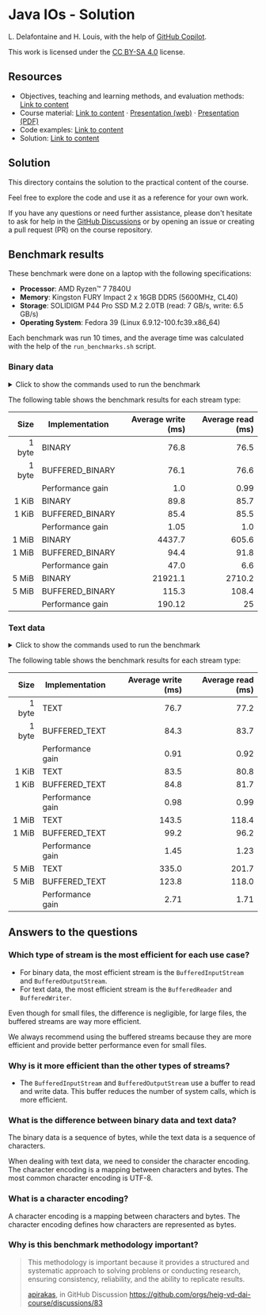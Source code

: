 # Java IOs - Solution

L. Delafontaine and H. Louis, with the help of
[GitHub Copilot](https://github.com/features/copilot).

This work is licensed under the [CC BY-SA 4.0][license] license.

## Resources

- Objectives, teaching and learning methods, and evaluation methods:
  [Link to content](..)
- Course material: [Link to content](../01-course-material/README.md) ·
  [Presentation (web)](https://heig-vd-dai-course.github.io/heig-vd-dai-course/02.01-java-ios/01-course-material/index.html)
  ·
  [Presentation (PDF)](https://heig-vd-dai-course.github.io/heig-vd-dai-course/02.01-java-ios/01-course-material/02.01-java-ios-presentation.pdf)
- Code examples: [Link to content](../02-code-examples/)
- Solution: [Link to content](../03-solution/)

## Solution

This directory contains the solution to the practical content of the course.

Feel free to explore the code and use it as a reference for your own work.

If you have any questions or need further assistance, please don't hesitate to
ask for help in the [GitHub Discussions][discussions] or by opening an issue or
creating a pull request (PR) on the course repository.

## Benchmark results

These benchmark were done on a laptop with the following specifications:

- **Processor**: AMD Ryzen™ 7 7840U
- **Memory**: Kingston FURY Impact 2 x 16GB DDR5 (5600MHz, CL40)
- **Storage**: SOLIDIGM P44 Pro SSD M.2 2.0TB (read: 7 GB/s, write: 6.5 GB/s)
- **Operating System**: Fedora 39 (Linux 6.9.12-100.fc39.x86_64)

Each benchmark was run 10 times, and the average time was calculated with the
help of the `run_benchmarks.sh` script.

### Binary data

<details>
<summary>Click to show the commands used to run the benchmark</summary>

```sh
## 1 byte

# Write a file with 1 byte with the BINARY implementation
java -jar target/java-ios-1.0-SNAPSHOT.jar --implementation BINARY 1-byte.bin write --size 1

# Read a file with 1 byte with the BINARY implementation
java -jar target/java-ios-1.0-SNAPSHOT.jar --implementation BINARY 1-byte.bin read

# Write a file with 1 byte with the BUFFERED_BINARY implementation
java -jar target/java-ios-1.0-SNAPSHOT.jar --implementation BUFFERED_BINARY 1-byte.bin write --size 1

# Read a file with 1 byte with the BUFFERED_BINARY implementation
java -jar target/java-ios-1.0-SNAPSHOT.jar --implementation BUFFERED_BINARY 1-byte.bin read

## 1 KiB (= 1 * 1024 = 1024 bytes)

# Write a file with 1024 bytes with the BINARY implementation
java -jar target/java-ios-1.0-SNAPSHOT.jar --implementation BINARY 1024-bytes.bin write --size 1024

# Read a file with 1024 bytes with the BINARY implementation
java -jar target/java-ios-1.0-SNAPSHOT.jar --implementation BINARY 1024-bytes.bin read

# Write a file with 1024 bytes with the BUFFERED_BINARY implementation
java -jar target/java-ios-1.0-SNAPSHOT.jar --implementation BUFFERED_BINARY 1024-bytes.bin write --size 1024

# Read a file with 1024 bytes with the BUFFERED_BINARY implementation
java -jar target/java-ios-1.0-SNAPSHOT.jar --implementation BUFFERED_BINARY 1024-bytes.bin read

## 1 MiB (= 1 * 1024 * 1024 = 1048576 bytes)

# Write a file with 1048576 bytes with the BINARY implementation
java -jar target/java-ios-1.0-SNAPSHOT.jar --implementation BINARY 1048576-bytes.bin write --size 1048576

# Read a file with 1048576 bytes with the BINARY implementation
java -jar target/java-ios-1.0-SNAPSHOT.jar --implementation BINARY 1048576-bytes.bin read

# Write a file with 1048576 bytes with the BUFFERED_BINARY implementation
java -jar target/java-ios-1.0-SNAPSHOT.jar --implementation BUFFERED_BINARY 1048576-bytes.bin write --size 1048576

# Read a file with 1048576 bytes with the BUFFERED_BINARY implementation
java -jar target/java-ios-1.0-SNAPSHOT.jar --implementation BUFFERED_BINARY 1048576-bytes.bin read

## 5 MiB (= 5 * 1024 * 1024 = 5242880 bytes)

# Write a file with 5242880 bytes with the BINARY implementation
java -jar target/java-ios-1.0-SNAPSHOT.jar --implementation BINARY 5242880-bytes.bin write --size 5242880

# Read a file with 5242880 bytes with the BINARY implementation
java -jar target/java-ios-1.0-SNAPSHOT.jar --implementation BINARY 5242880-bytes.bin read

# Write a file with 5242880 bytes with the BUFFERED_BINARY implementation
java -jar target/java-ios-1.0-SNAPSHOT.jar --implementation BUFFERED_BINARY 5242880-bytes.bin write --size 5242880

# Read a file with 5242880 bytes with the BUFFERED_BINARY implementation
java -jar target/java-ios-1.0-SNAPSHOT.jar --implementation BUFFERED_BINARY 5242880-bytes.bin read
```

</details>

The following table shows the benchmark results for each stream type:

|   Size | Implementation   | Average write (ms) | Average read (ms) |
| -----: | ---------------- | -----------------: | ----------------: |
| 1 byte | BINARY           |               76.8 |              76.5 |
| 1 byte | BUFFERED_BINARY  |               76.1 |              76.6 |
|        | Performance gain |                1.0 |              0.99 |
|  1 KiB | BINARY           |               89.8 |              85.7 |
|  1 KiB | BUFFERED_BINARY  |               85.4 |              85.5 |
|        | Performance gain |               1.05 |               1.0 |
|  1 MiB | BINARY           |             4437.7 |             605.6 |
|  1 MiB | BUFFERED_BINARY  |               94.4 |              91.8 |
|        | Performance gain |               47.0 |               6.6 |
|  5 MiB | BINARY           |            21921.1 |            2710.2 |
|  5 MiB | BUFFERED_BINARY  |              115.3 |             108.4 |
|        | Performance gain |             190.12 |                25 |

### Text data

<details>
<summary>Click to show the commands used to run the benchmark</summary>

```sh
## 1 byte

# Write a file with 1 char with the TEXT implementation
java -jar target/java-ios-1.0-SNAPSHOT.jar --implementation TEXT 1-char.txt write --size 1

# Read a file with 1 char with the TEXT implementation
java -jar target/java-ios-1.0-SNAPSHOT.jar --implementation TEXT 1-char.txt read

# Write a file with 1 char with the BUFFERED_TEXT implementation
java -jar target/java-ios-1.0-SNAPSHOT.jar --implementation BUFFERED_TEXT 1-char.txt write --size 1

# Read a file with 1 char with the BUFFERED_TEXT implementation
java -jar target/java-ios-1.0-SNAPSHOT.jar --implementation BUFFERED_TEXT 1-char.txt read

## 1 KiB (= 1 * 1024 = 1024 chars)

# Write a file with 1024 chars with the TEXT implementation
java -jar target/java-ios-1.0-SNAPSHOT.jar --implementation TEXT 1024-chars.txt write --size 1024

# Read a file with 1024 chars with the TEXT implementation
java -jar target/java-ios-1.0-SNAPSHOT.jar --implementation TEXT 1024-chars.txt read

# Write a file with 1024 chars with the BUFFERED_TEXT implementation
java -jar target/java-ios-1.0-SNAPSHOT.jar --implementation BUFFERED_TEXT 1024-chars.txt write --size 1024

# Read a file with 1024 chars with the BUFFERED_TEXT implementation
java -jar target/java-ios-1.0-SNAPSHOT.jar --implementation BUFFERED_TEXT 1024-chars.txt read

## 1 MiB (= 1 * 1024 * 1024 = 1048576 chars)

# Write a file with 1048576 chars with the TEXT implementation
java -jar target/java-ios-1.0-SNAPSHOT.jar --implementation TEXT 1048576-chars.txt write --size 1048576

# Read a file with 1048576 chars with the TEXT implementation
java -jar target/java-ios-1.0-SNAPSHOT.jar --implementation TEXT 1048576-chars.txt read

# Write a file with 1048576 chars with the BUFFERED_TEXT implementation
java -jar target/java-ios-1.0-SNAPSHOT.jar --implementation BUFFERED_TEXT 1048576-chars.txt write --size 1048576

# Read a file with 1048576 chars with the BUFFERED_TEXT implementation
java -jar target/java-ios-1.0-SNAPSHOT.jar --implementation BUFFERED_TEXT 1048576-chars.txt read

## 5 MiB (= 5 * 1024 * 1024 = 5242880 chars)

# Write a file with 5242880 chars with the TEXT implementation
java -jar target/java-ios-1.0-SNAPSHOT.jar --implementation TEXT 5242880-chars.txt write --size 5242880

# Read a file with 5242880 chars with the TEXT implementation
java -jar target/java-ios-1.0-SNAPSHOT.jar --implementation TEXT 5242880-chars.txt read

# Write a file with 5242880 chars with the BUFFERED_TEXT implementation
java -jar target/java-ios-1.0-SNAPSHOT.jar --implementation BUFFERED_TEXT 5242880-chars.txt write --size 5242880

# Read a file with 5242880 chars with the BUFFERED_TEXT implementation
java -jar target/java-ios-1.0-SNAPSHOT.jar --implementation BUFFERED_TEXT 5242880-chars.txt read
```

</details>

The following table shows the benchmark results for each stream type:

|   Size | Implementation   | Average write (ms) | Average read (ms) |
| -----: | ---------------- | -----------------: | ----------------: |
| 1 byte | TEXT             |               76.7 |              77.2 |
| 1 byte | BUFFERED_TEXT    |               84.3 |              83.7 |
|        | Performance gain |               0.91 |              0.92 |
|  1 KiB | TEXT             |               83.5 |              80.8 |
|  1 KiB | BUFFERED_TEXT    |               84.8 |              81.7 |
|        | Performance gain |               0.98 |              0.99 |
|  1 MiB | TEXT             |              143.5 |             118.4 |
|  1 MiB | BUFFERED_TEXT    |               99.2 |              96.2 |
|        | Performance gain |               1.45 |              1.23 |
|  5 MiB | TEXT             |              335.0 |             201.7 |
|  5 MiB | BUFFERED_TEXT    |              123.8 |             118.0 |
|        | Performance gain |               2.71 |              1.71 |

## Answers to the questions

### Which type of stream is the most efficient for each use case?

- For binary data, the most efficient stream is the `BufferedInputStream` and
  `BufferedOutputStream`.
- For text data, the most efficient stream is the `BufferedReader` and
  `BufferedWriter`.

Even though for small files, the difference is negligible, for large files, the
buffered streams are way more efficient.

We always recommend using the buffered streams because they are more efficient
and provide better performance even for small files.

### Why is it more efficient than the other types of streams?

- The `BufferedInputStream` and `BufferedOutputStream` use a buffer to read and
  write data. This buffer reduces the number of system calls, which is more
  efficient.

### What is the difference between binary data and text data?

The binary data is a sequence of bytes, while the text data is a sequence of
characters.

When dealing with text data, we need to consider the character encoding. The
character encoding is a mapping between characters and bytes. The most common
character encoding is UTF-8.

### What is a character encoding?

A character encoding is a mapping between characters and bytes. The character
encoding defines how characters are represented as bytes.

### Why is this benchmark methodology important?

> This methodology is important because it provides a structured and systematic
> approach to solving problens or conducting research, ensuring consistency,
> reliability, and the ability to replicate results.
>
> [apirakas](https://github.com/apirakas), in GitHub Discussion
> <https://github.com/orgs/heig-vd-dai-course/discussions/83>

[license]:
	https://github.com/heig-vd-dai-course/heig-vd-dai-course/blob/main/LICENSE.md
[discussions]: https://github.com/orgs/heig-vd-dai-course/discussions/4
